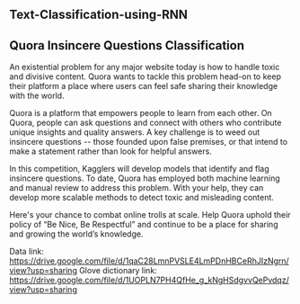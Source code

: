 ## Text-Classification-using-RNN
## Quora Insincere Questions Classification

An existential problem for any major website today is how to handle toxic and divisive content. Quora wants to tackle this problem head-on to keep their platform a place where users can feel safe sharing their knowledge with the world.

Quora is a platform that empowers people to learn from each other. On Quora, people can ask questions and connect with others who contribute unique insights and quality answers. A key challenge is to weed out insincere questions -- those founded upon false premises, or that intend to make a statement rather than look for helpful answers.

In this competition, Kagglers will develop models that identify and flag insincere questions. To date, Quora has employed both machine learning and manual review to address this problem. With your help, they can develop more scalable methods to detect toxic and misleading content.

Here's your chance to combat online trolls at scale. Help Quora uphold their policy of “Be Nice, Be Respectful” and continue to be a place for sharing and growing the world’s knowledge.


Data link: https://drive.google.com/file/d/1qaC28LmnPVSLE4LmPDnHBCeRhJIzNgrn/view?usp=sharing
Glove dictionary link: https://drive.google.com/file/d/1UOPLN7PH4QfHe_g_kNgHSdgvvQePvdqz/view?usp=sharing
